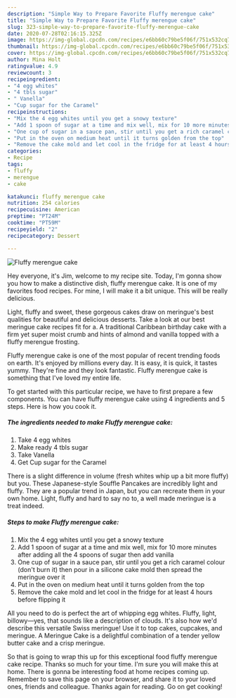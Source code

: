 ```yaml
---
description: "Simple Way to Prepare Favorite Fluffy merengue cake"
title: "Simple Way to Prepare Favorite Fluffy merengue cake"
slug: 323-simple-way-to-prepare-favorite-fluffy-merengue-cake
date: 2020-07-28T02:16:15.325Z
image: https://img-global.cpcdn.com/recipes/e6bb60c79be5f06f/751x532cq70/fluffy-merengue-cake-recipe-main-photo.jpg
thumbnail: https://img-global.cpcdn.com/recipes/e6bb60c79be5f06f/751x532cq70/fluffy-merengue-cake-recipe-main-photo.jpg
cover: https://img-global.cpcdn.com/recipes/e6bb60c79be5f06f/751x532cq70/fluffy-merengue-cake-recipe-main-photo.jpg
author: Mina Holt
ratingvalue: 4.9
reviewcount: 3
recipeingredient:
- "4 egg whites"
- "4 tbls sugar"
- " Vanella"
- "Cup sugar for the Caramel"
recipeinstructions:
- "Mix the 4 egg whites until you get a snowy texture"
- "Add 1 spoon of sugar at a time and mix well, mix for 10 more minutes after adding all the 4 spoons of sugar then add vanilla"
- "One cup of sugar in a sauce pan, stir until you get a rich caramel colour (don&#39;t burn it) then pour in a silicone cake mold then spread the meringue over it"
- "Put in the oven on medium heat until it turns golden from the top"
- "Remove the cake mold and let cool in the fridge for at least 4 hours before flipping it"
categories:
- Recipe
tags:
- fluffy
- merengue
- cake

katakunci: fluffy merengue cake 
nutrition: 254 calories
recipecuisine: American
preptime: "PT24M"
cooktime: "PT59M"
recipeyield: "2"
recipecategory: Dessert

---
```



![Fluffy merengue cake](https://img-global.cpcdn.com/recipes/e6bb60c79be5f06f/751x532cq70/fluffy-merengue-cake-recipe-main-photo.jpg)

Hey everyone, it's Jim, welcome to my recipe site. Today, I'm gonna show you how to make a distinctive dish, fluffy merengue cake. It is one of my favorites food recipes. For mine, I will make it a bit unique. This will be really delicious.

Light, fluffy and sweet, these gorgeous cakes draw on meringue&#39;s best qualities for beautiful and delicious desserts. Take a look at our best meringue cake recipes fit for a. A traditional Caribbean birthday cake with a firm yet super moist crumb and hints of almond and vanilla topped with a fluffy merengue frosting.

Fluffy merengue cake is one of the most popular of recent trending foods on earth. It's enjoyed by millions every day. It is easy, it is quick, it tastes yummy. They're fine and they look fantastic. Fluffy merengue cake is something that I've loved my entire life.


To get started with this particular recipe, we have to first prepare a few components. You can have fluffy merengue cake using 4 ingredients and 5 steps. Here is how you cook it.

<!--inarticleads1-->

##### The ingredients needed to make Fluffy merengue cake:

1. Take 4 egg whites
1. Make ready 4 tbls sugar
1. Take  Vanella
1. Get Cup sugar for the Caramel


There is a slight difference in volume (fresh whites whip up a bit more fluffy) but you. These Japanese-style Souffle Pancakes are incredibly light and fluffy. They are a popular trend in Japan, but you can recreate them in your own home. Light, fluffy and hard to say no to, a well made meringue is a treat indeed. 

<!--inarticleads2-->

##### Steps to make Fluffy merengue cake:

1. Mix the 4 egg whites until you get a snowy texture
1. Add 1 spoon of sugar at a time and mix well, mix for 10 more minutes after adding all the 4 spoons of sugar then add vanilla
1. One cup of sugar in a sauce pan, stir until you get a rich caramel colour (don&#39;t burn it) then pour in a silicone cake mold then spread the meringue over it
1. Put in the oven on medium heat until it turns golden from the top
1. Remove the cake mold and let cool in the fridge for at least 4 hours before flipping it


All you need to do is perfect the art of whipping egg whites. Fluffy, light, billowy—yes, that sounds like a description of clouds. It&#39;s also how we&#39;d describe this versatile Swiss meringue! Use it to top cakes, cupcakes, and meringue. A Meringue Cake is a delightful combination of a tender yellow butter cake and a crisp meringue. 

So that is going to wrap this up for this exceptional food fluffy merengue cake recipe. Thanks so much for your time. I'm sure you will make this at home. There is gonna be interesting food at home recipes coming up. Remember to save this page on your browser, and share it to your loved ones, friends and colleague. Thanks again for reading. Go on get cooking!
